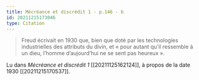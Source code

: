```yaml
---
title: Mécréance et discrédit 1 - p.146 - b
id: 20211215173046
type: Citation
---
```


> Freud écrivait en 1930 que, bien que doté par les technologies industrielles des attributs du divin, et « pour autant qu’il ressemble à un dieu, l’homme d’aujourd’hui ne se sent pas heureux ».

Lu dans *Mécréance et discrédit 1* [[20211125162124]], à propos de la date 1930 [[20211215170537]].